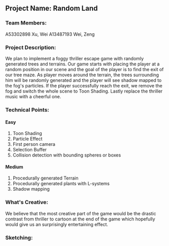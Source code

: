 ## Project Name: Random Land

### Team Members:
A53302898 Xu, Wei
A13487193 Wei, Zeng

### Project Description:
We plan to implement a foggy thriller escape game with randomly generated trees and terrains. Our game starts with placing the player at a random position in our scene and the goal of the player is to find the exit of our tree maze. As player moves around the terrain, the trees surrounding him will be randomly generated and the player will see shadow mapped to the fog's particles. If the player successfully reach the exit, we remove the fog and switch the whole scene to Toon Shading. Lastly replace the thriller music with a cheerful one.

### Technical Points:

#### Easy
1. Toon Shading
2. Particle Effect
3. First person camera
4. Selection Buffer
5. Collision detection with bounding spheres or boxes

#### Medium
1. Procedurally generated Terrain
2. Procedurally generated plants with L-systems
3. Shadow mapping

### What's Creative:
We believe that the most creative part of the game would be the drastic contrast from thriller to cartoon at the end of the game which hopefully would give us an surprisingly entertaining effect.

### Sketching:
